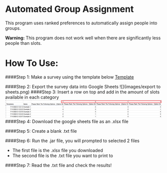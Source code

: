 # Automated Group Assignment
This program uses ranked preferences to automatically assign people into groups.

**Warning:** This program does not work well when there are significantly less people than slots.
# How To Use:

####Step 1: Make a survey using the template below
[Template](https://docs.google.com/forms/d/1jk0dyiQ3vHuZ6gXAn9EbmyKYn98Bi8_CC1COqMf62FM/copy)

####Step 2: Export the survey data into Google Sheets
![](images/export to sheets.png)
####Step 3: Insert a row on top and add in the amount of slots available in each category
![](images/sizes.png)
####Step 4: Download the google sheets file as an .xlsx file

####Step 5: Create a blank .txt file

####Step 6: Run the .jar file, you will prompted to selected 2 files
* The first file is the .xlsx file you downloaded
* The second file is the .txt file you want to print to

####Step 7: Read the .txt file and check the results!
